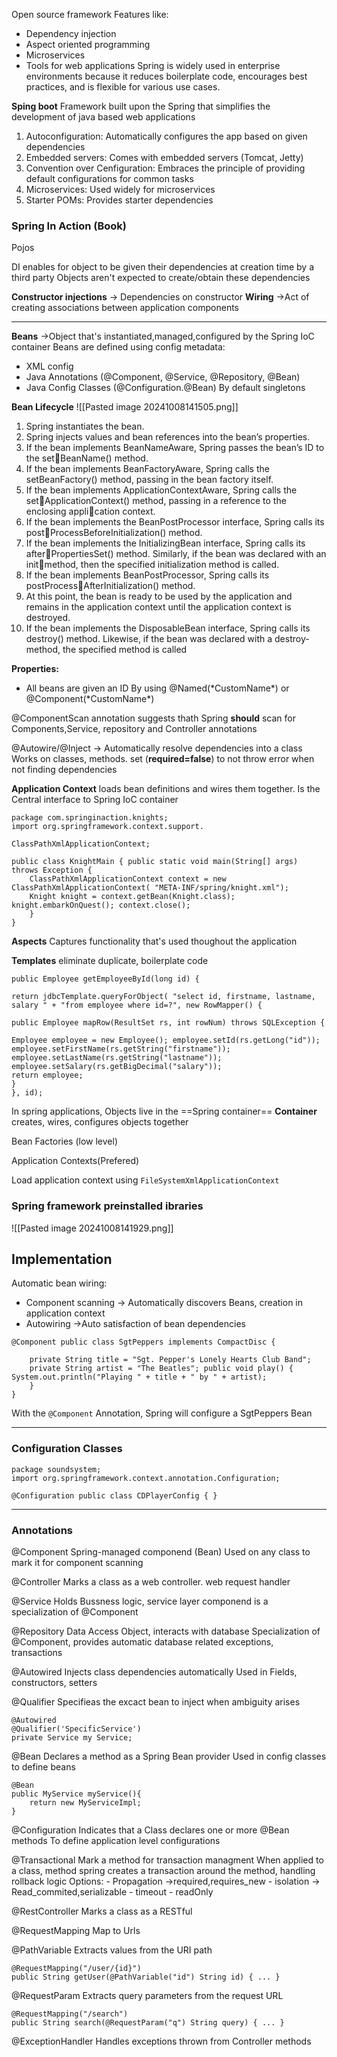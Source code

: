 Open source framework
Features like:
- Dependency injection
- Aspect oriented programming
- Microservices
- Tools for web applications
Spring is widely used in enterprise environments because it reduces boilerplate code, encourages best practices, and is flexible for various use cases.

**Sping boot**
Framework built upon the Spring that simplifies the development of java based web applications

1. Autoconfiguration: Automatically configures the app based on given dependencies
2. Embedded servers: Comes with embedded servers (Tomcat, Jetty)
3. Convention over Cenfiguration: Embraces the principle of providing default configurations for common tasks
4. Microservices: Used widely for microservices
5. Starter POMs: Provides starter dependencies


### Spring In Action (Book)

Pojos

DI enables for object to be given their dependencies at creation time by a third party
Objects aren't expected to create/obtain these dependencies

**Constructor injections** -> Dependencies on constructor 
**Wiring** ->Act of creating associations between application components

---
**Beans** ->Object that's instantiated,managed,configured by the Spring IoC container
Beans are defined using config metadata:
- XML config
- Java Annotations (@Component, @Service, @Repository, @Bean)
- Java Config Classes (@Configuration.@Bean)
By default singletons


**Bean Lifecycle**
![[Pasted image 20241008141505.png]]

1. Spring instantiates the bean. 
2. Spring injects values and bean references into the bean’s properties. 
3. If the bean implements BeanNameAware, Spring passes the bean’s ID to the setBeanName() method. 
4. If the bean implements BeanFactoryAware, Spring calls the setBeanFactory() method, passing in the bean factory itself. 
5. If the bean implements ApplicationContextAware, Spring calls the setApplicationContext() method, passing in a reference to the enclosing application context. 
6. If the bean implements the BeanPostProcessor interface, Spring calls its postProcessBeforeInitialization() method. 
7. If the bean implements the InitializingBean interface, Spring calls its afterPropertiesSet() method. Similarly, if the bean was declared with an initmethod, then the specified initialization method is called. 
8. If the bean implements BeanPostProcessor, Spring calls its postProcessAfterInitialization() method. 
9. At this point, the bean is ready to be used by the application and remains in the application context until the application context is destroyed. 
10. If the bean implements the DisposableBean interface, Spring calls its destroy() method. Likewise, if the bean was declared with a destroy-method, the specified method is called

**Properties:**
- All beans are given an ID
By using @Named(\*CustomName\*) or @Component(\*CustomName\*)

@ComponentScan annotation suggests thath Spring **should** scan for Components,Service, repository and Controller annotations 

@Autowire/@Inject -> Automatically resolve dependencies into a class
Works on classes, methods. 
set (**required=false**) to not throw error when not finding dependencies



**Application Context** loads bean definitions and wires them together.
Is the Central interface to Spring IoC container


```
package com.springinaction.knights; 
import org.springframework.context.support. 

ClassPathXmlApplicationContext; 

public class KnightMain { public static void main(String[] args) throws Exception { 
	ClassPathXmlApplicationContext context = new ClassPathXmlApplicationContext( "META-INF/spring/knight.xml"); 
	Knight knight = context.getBean(Knight.class); knight.embarkOnQuest(); context.close(); 
	} 
}
```

**Aspects**
Captures functionality that's used thoughout the application

**Templates** eliminate duplicate, boilerplate code

```
public Employee getEmployeeById(long id) { 

return jdbcTemplate.queryForObject( "select id, firstname, lastname, salary " + "from employee where id=?", new RowMapper() { 

public Employee mapRow(ResultSet rs, int rowNum) throws SQLException { 

Employee employee = new Employee(); employee.setId(rs.getLong("id")); employee.setFirstName(rs.getString("firstname")); employee.setLastName(rs.getString("lastname")); employee.setSalary(rs.getBigDecimal("salary")); 
return employee;  
} 
}, id);
```

In spring applications, Objects live in the ==Spring container==
**Container** creates, wires, configures objects together


Bean Factories (low level)

Application Contexts(Prefered)


Load application context using `FileSystemXmlApplicationContext` 

### Spring framework preinstalled ibraries
![[Pasted image 20241008141929.png]]


## Implementation

 Automatic bean wiring:
- Component scanning -> Automatically discovers Beans, creation in application context
- Autowiring ->Auto satisfaction of bean dependencies

```
@Component public class SgtPeppers implements CompactDisc { 

	private String title = "Sgt. Pepper's Lonely Hearts Club Band"; 
	private String artist = "The Beatles"; public void play() { System.out.println("Playing " + title + " by " + artist); 
	} 
}
```

With the `@Component` Annotation, Spring will configure a SgtPeppers Bean



---

### Configuration Classes

  
```
package soundsystem; 
import org.springframework.context.annotation.Configuration; 

@Configuration public class CDPlayerConfig { }
```

---

### Annotations

@Component
Spring-managed componend (Bean)
Used on any class to mark it for component scanning

@Controller
Marks a class as a web controller. web request handler

@Service
Holds Bussness logic, service layer componend
is a specialization of @Component

@Repository
Data Access Object,  interacts with database
Specialization of @Component, provides automatic database related exceptions, transactions

@Autowired
Injects class dependencies automatically
Used in Fields, constructors, setters

@Qualifier
Specifieas the excact bean to inject when ambiguity arises

```
@Autowired
@Qualifier('SpecificService')
private Service my Service;
```

@Bean
Declares a method as a Spring Bean provider
Used in config classes to define beans

```
@Bean
public MyService myService(){
	return new MyServiceImpl;
}
```

@Configuration
Indicates that a Class declares one or more @Bean methods
To define application level configurations

@Transactional
Mark a method for transaction managment
When applied to a class, method spring creates a transaction around the method, handling rollback logic
Options:
	- Propagation ->required,requires_new
	- isolation -> Read_commited,serializable
	- timeout
	- readOnly


@RestController
Marks a class as a RESTful 


@RequestMapping
Map to Urls

@PathVariable
Extracts values from the URI path
```
@RequestMapping("/user/{id}")
public String getUser(@PathVariable("id") String id) { ... }

```


@RequestParam
Extracts query parameters from the request URL
```
@RequestMapping("/search")
public String search(@RequestParam("q") String query) { ... }

```

@ExceptionHandler
Handles exceptions thrown from Controller methods

